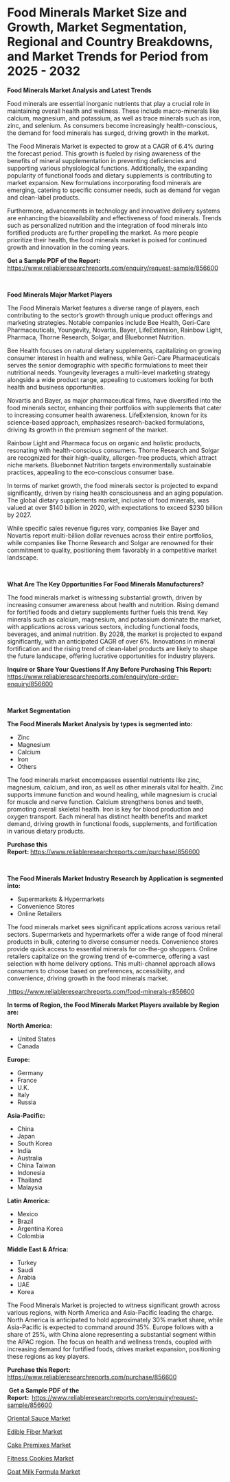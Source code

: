 <p><h1>Food Minerals Market Size and Growth, Market Segmentation, Regional and Country Breakdowns, and Market Trends for Period from 2025 -  2032</h1></p><p><strong>Food Minerals Market Analysis and Latest Trends</strong></p>
<p><p>Food minerals are essential inorganic nutrients that play a crucial role in maintaining overall health and wellness. These include macro-minerals like calcium, magnesium, and potassium, as well as trace minerals such as iron, zinc, and selenium. As consumers become increasingly health-conscious, the demand for food minerals has surged, driving growth in the market.</p><p>The Food Minerals Market is expected to grow at a CAGR of 6.4% during the forecast period. This growth is fueled by rising awareness of the benefits of mineral supplementation in preventing deficiencies and supporting various physiological functions. Additionally, the expanding popularity of functional foods and dietary supplements is contributing to market expansion. New formulations incorporating food minerals are emerging, catering to specific consumer needs, such as demand for vegan and clean-label products.</p><p>Furthermore, advancements in technology and innovative delivery systems are enhancing the bioavailability and effectiveness of food minerals. Trends such as personalized nutrition and the integration of food minerals into fortified products are further propelling the market. As more people prioritize their health, the food minerals market is poised for continued growth and innovation in the coming years.</p></p>
<p><strong>Get a Sample PDF of the Report:&nbsp;</strong> <a href="https://www.reliableresearchreports.com/enquiry/request-sample/856600?utm_campaign=16&utm_medium=2&utm_source=Github&utm_content=ia&utm_term=07042025&utm_id=food-minerals">https://www.reliableresearchreports.com/enquiry/request-sample/856600</a></p>
<p>&nbsp;</p>
<p><strong>Food Minerals Major Market Players</strong></p>
<p><p>The Food Minerals Market features a diverse range of players, each contributing to the sector’s growth through unique product offerings and marketing strategies. Notable companies include Bee Health, Geri-Care Pharmaceuticals, Youngevity, Novartis, Bayer, LifeExtension, Rainbow Light, Pharmaca, Thorne Research, Solgar, and Bluebonnet Nutrition.</p><p>Bee Health focuses on natural dietary supplements, capitalizing on growing consumer interest in health and wellness, while Geri-Care Pharmaceuticals serves the senior demographic with specific formulations to meet their nutritional needs. Youngevity leverages a multi-level marketing strategy alongside a wide product range, appealing to customers looking for both health and business opportunities.</p><p>Novartis and Bayer, as major pharmaceutical firms, have diversified into the food minerals sector, enhancing their portfolios with supplements that cater to increasing consumer health awareness. LifeExtension, known for its science-based approach, emphasizes research-backed formulations, driving its growth in the premium segment of the market.</p><p>Rainbow Light and Pharmaca focus on organic and holistic products, resonating with health-conscious consumers. Thorne Research and Solgar are recognized for their high-quality, allergen-free products, which attract niche markets. Bluebonnet Nutrition targets environmentally sustainable practices, appealing to the eco-conscious consumer base.</p><p>In terms of market growth, the food minerals sector is projected to expand significantly, driven by rising health consciousness and an aging population. The global dietary supplements market, inclusive of food minerals, was valued at over $140 billion in 2020, with expectations to exceed $230 billion by 2027.</p><p>While specific sales revenue figures vary, companies like Bayer and Novartis report multi-billion dollar revenues across their entire portfolios, while companies like Thorne Research and Solgar are renowned for their commitment to quality, positioning them favorably in a competitive market landscape.</p></p>
<p>&nbsp;</p>
<p><strong>What Are The Key Opportunities For Food Minerals Manufacturers?</strong></p>
<p><p>The food minerals market is witnessing substantial growth, driven by increasing consumer awareness about health and nutrition. Rising demand for fortified foods and dietary supplements further fuels this trend. Key minerals such as calcium, magnesium, and potassium dominate the market, with applications across various sectors, including functional foods, beverages, and animal nutrition. By 2028, the market is projected to expand significantly, with an anticipated CAGR of over 6%. Innovations in mineral fortification and the rising trend of clean-label products are likely to shape the future landscape, offering lucrative opportunities for industry players.</p></p>
<p><strong>Inquire or Share Your Questions If Any Before Purchasing This Report:</strong> <a href="https://www.reliableresearchreports.com/enquiry/pre-order-enquiry/856600?utm_campaign=16&utm_medium=2&utm_source=Github&utm_content=ia&utm_term=07042025&utm_id=food-minerals">https://www.reliableresearchreports.com/enquiry/pre-order-enquiry/856600</a></p>
<p>&nbsp;</p>
<p><strong>Market Segmentation</strong></p>
<p><strong>The Food Minerals Market Analysis by types is segmented into:</strong></p>
<p><ul><li>Zinc</li><li>Magnesium</li><li>Calcium</li><li>Iron</li><li>Others</li></ul></p>
<p><p>The food minerals market encompasses essential nutrients like zinc, magnesium, calcium, and iron, as well as other minerals vital for health. Zinc supports immune function and wound healing, while magnesium is crucial for muscle and nerve function. Calcium strengthens bones and teeth, promoting overall skeletal health. Iron is key for blood production and oxygen transport. Each mineral has distinct health benefits and market demand, driving growth in functional foods, supplements, and fortification in various dietary products.</p></p>
<p><strong>Purchase this Report:&nbsp;</strong><a href="https://www.reliableresearchreports.com/purchase/856600?utm_campaign=16&utm_medium=2&utm_source=Github&utm_content=ia&utm_term=07042025&utm_id=food-minerals">https://www.reliableresearchreports.com/purchase/856600</a></p>
<p>&nbsp;</p>
<p><strong>The Food Minerals Market Industry Research by Application is segmented into:</strong></p>
<p><ul><li>Supermarkets & Hypermarkets</li><li>Convenience Stores</li><li>Online Retailers</li></ul></p>
<p><p>The food minerals market sees significant applications across various retail sectors. Supermarkets and hypermarkets offer a wide range of food mineral products in bulk, catering to diverse consumer needs. Convenience stores provide quick access to essential minerals for on-the-go shoppers. Online retailers capitalize on the growing trend of e-commerce, offering a vast selection with home delivery options. This multi-channel approach allows consumers to choose based on preferences, accessibility, and convenience, driving growth in the food minerals market.</p></p>
<p><a href="https://www.reliableresearchreports.com/food-minerals-r856600?utm_campaign=16&utm_medium=2&utm_source=Github&utm_content=ia&utm_term=07042025&utm_id=food-minerals">&nbsp;https://www.reliableresearchreports.com/food-minerals-r856600</a></p>
<p><strong>In terms of Region, the Food Minerals Market Players available by Region are:</strong></p>
<p>
    <p> <strong> North America: </strong>
        <ul>
            <li>United States</li>
            <li>Canada</li>
        </ul>
        </p> 
    <p> <strong> Europe: </strong>
        <ul>
            <li>Germany</li>
            <li>France</li>
            <li>U.K.</li>
            <li>Italy</li>
            <li>Russia</li>
        </ul>
        </p> 
    <p> <strong> Asia-Pacific: </strong>
        <ul>
            <li>China</li>
            <li>Japan</li>
            <li>South Korea</li>
            <li>India</li>
            <li>Australia</li>
            <li>China Taiwan</li>
            <li>Indonesia</li>
            <li>Thailand</li>
            <li>Malaysia</li>
        </ul>
        </p> 
    <p> <strong> Latin America: </strong>
        <ul>
            <li>Mexico</li>
            <li>Brazil</li>
            <li>Argentina Korea</li>
            <li>Colombia</li>
        </ul>
        </p> 
    <p> <strong> Middle East & Africa: </strong>
        <ul>
            <li>Turkey</li>
            <li>Saudi</li>
            <li>Arabia</li>
            <li>UAE</li>
            <li>Korea</li>
        </ul>
    </p>
    </p>
<p><p>The Food Minerals Market is projected to witness significant growth across various regions, with North America and Asia-Pacific leading the charge. North America is anticipated to hold approximately 30% market share, while Asia-Pacific is expected to command around 35%. Europe follows with a share of 25%, with China alone representing a substantial segment within the APAC region. The focus on health and wellness trends, coupled with increasing demand for fortified foods, drives market expansion, positioning these regions as key players.</p></p>
<p><strong>Purchase this Report: </strong><a href="https://www.reliableresearchreports.com/purchase/856600?utm_campaign=16&utm_medium=2&utm_source=Github&utm_content=ia&utm_term=07042025&utm_id=food-minerals">https://www.reliableresearchreports.com/purchase/856600</a></p>
<p>&nbsp;<strong>Get a Sample PDF of the Report:&nbsp;&nbsp;</strong><a href="https://www.reliableresearchreports.com/enquiry/request-sample/856600?utm_campaign=16&utm_medium=2&utm_source=Github&utm_content=ia&utm_term=07042025&utm_id=food-minerals">https://www.reliableresearchreports.com/enquiry/request-sample/856600</a></p>
<p><strong></strong></p>
<p><p><a href="https://github.com/cezilfinerv9/Market-Research-Report-List-1/blob/main/oriental-sauce-market.md?utm_campaign=16&utm_medium=2&utm_source=Github&utm_content=ia&utm_term=07042025&utm_id=food-minerals">Oriental Sauce Market</a></p><p><a href="https://github.com/lelkohydesyj/Market-Research-Report-List-1/blob/main/edible-fiber-market.md?utm_campaign=16&utm_medium=2&utm_source=Github&utm_content=ia&utm_term=07042025&utm_id=food-minerals">Edible Fiber Market</a></p><p><a href="https://github.com/mehakmiamid1/Market-Research-Report-List-1/blob/main/cake-premixes-market.md?utm_campaign=16&utm_medium=2&utm_source=Github&utm_content=ia&utm_term=07042025&utm_id=food-minerals">Cake Premixes Market</a></p><p><a href="https://github.com/thanenegenqa/Market-Research-Report-List-1/blob/main/fitness-cookies-market.md?utm_campaign=16&utm_medium=2&utm_source=Github&utm_content=ia&utm_term=07042025&utm_id=food-minerals">Fitness Cookies Market</a></p><p><a href="https://github.com/cachaskluwe/Market-Research-Report-List-1/blob/main/goat-milk-formula-market.md?utm_campaign=16&utm_medium=2&utm_source=Github&utm_content=ia&utm_term=07042025&utm_id=food-minerals">Goat Milk Formula Market</a></p></p>